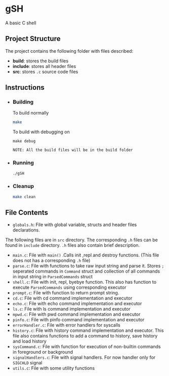 # gSH

A basic C shell

## Project Structure

The project contains the following folder with files described:

-   **build**: stores the build files
-   **include**: stores all header files
-   **src**: stores `.c` source code files

## Instructions

-   ### Building

    To build normally

    ```bash
    make
    ```

    To build with debugging on

    ```
    make debug
    ```

    ```
    NOTE: All the build files will be in the build folder
    ```

-   ### Running

    ```bash
    ./gSH
    ```

-   ### Cleanup

    ```bash
    make clean
    ```

## File Contents

-   `globals.h`: File with global variable, structs and header files declarations.

The following files are in `src` directory. The corresponding `.h` files can be found in `include` directory. `.h` files also contain brief description.

-   `main.c`: File with `main()` .Calls init ,repl and destroy functions. (This file does not has a corresponding `.h` file)
-   `parse.c`: File with functions to take raw input string and parse it. Stores `;` seperated commands in `Command` struct and collection of all commands in input string in `ParsedCommands` struct
-   `shell.c`: File with init, repl, byebye function. This also has function to execute `ParsedCommands` using corresponding executor
-   `prompt.c`: File with function to return prompt string.
-   `cd.c`: File with cd command implementation and executor
-   `echo.c`: File with echo command implementation and executor
-   `ls.c`: File with ls command implementation and executor
-   `mpwd.c`: File with pwd command implementation and executor
-   `pinfo.c`: File with pinfo command implementation and executor
-   `errorHandler.c`: File with error handlers for syscalls
-   `history.c`: File with history command implementation and executor. This file also contains functions to add a command to history, save history and load history
-   `sysCommand.c`: File with function for execution of non-builtin commands in foreground or background
-   `signalHandlers.c`: File with signal handlers. For now handler only for `SIGCHLD` signal
-   `utils.c`: File with some utility functions
